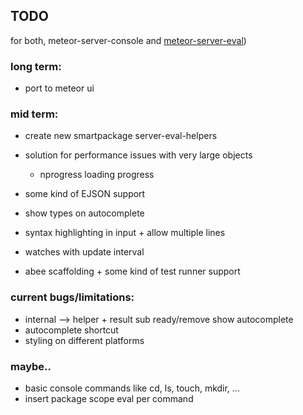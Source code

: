 ## TODO 

for both, meteor-server-console and [meteor-server-eval](https://github.com/gandev-de/meteor-server-eval))

### long term:

- port to meteor ui

### mid term:

- create new smartpackage server-eval-helpers
- solution for performance issues with very large objects
  + nprogress loading progress
- some kind of EJSON support
- show types on autocomplete
- syntax highlighting in input + allow multiple lines
- watches with update interval

- abee scaffolding + some kind of test runner support

### current bugs/limitations:

- internal --> helper + result sub ready/remove show autocomplete
- autocomplete shortcut
- styling on different platforms

### maybe..

- basic console commands like cd, ls, touch, mkdir, ...
- insert package scope eval per command
